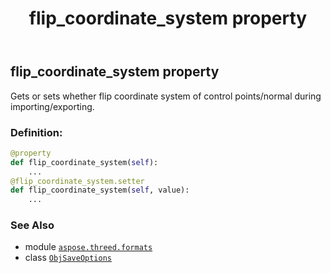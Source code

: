 ﻿---
title: flip_coordinate_system property
second_title: Aspose.3D for Python via .NET API References
description: 
type: docs
weight: 110
url: /python-net/aspose.threed.formats/objsaveoptions/flip_coordinate_system/
is_root: false
---

## flip_coordinate_system property


Gets or sets whether flip coordinate system of control points/normal during importing/exporting.
### Definition:
```python
@property
def flip_coordinate_system(self):
    ...
@flip_coordinate_system.setter
def flip_coordinate_system(self, value):
    ...
```

### See Also
* module [`aspose.threed.formats`](../../)
* class [`ObjSaveOptions`](/3d/python-net/aspose.threed.formats/objsaveoptions)
